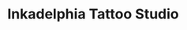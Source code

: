 ---
title: "Inkadelphia Tattoo Studio"
url: /philadelphia/inkadelphia-tattoo-studio/
shop: Tattoo
---